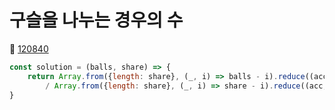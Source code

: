# 구슬을 나누는 경우의 수
🔗 <a href="https://school.programmers.co.kr/learn/courses/30/lessons/120840">120840</a>

```javascript
const solution = (balls, share) => {
    return Array.from({length: share}, (_, i) => balls - i).reduce((acc, cur) => acc * cur)
        / Array.from({length: share}, (_, i) => share - i).reduce((acc, cur) => acc * cur)
}
```
